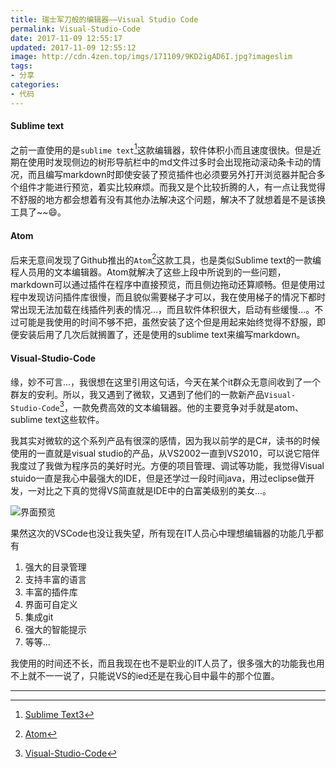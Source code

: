 ```yaml
---
title: 瑞士军刀般的编辑器——Visual Studio Code
permalink: Visual-Studio-Code
date: 2017-11-09 12:55:17
updated: 2017-11-09 12:55:12
image: http://cdn.4zen.top/imgs/171109/9KD2igAD6I.jpg?imageslim
tags: 
- 分享
categories:
- 代码
---
```


#### Sublime text

之前一直使用的是`sublime text`[^1]这款编辑器，软件体积小而且速度很快。但是近期在使用时发现侧边的树形导航栏中的md文件过多时会出现拖动滚动条卡动的情况，而且编写markdown时即使安装了预览插件也必须要另外打开浏览器并配合多个组件才能进行预览，着实比较麻烦。而我又是个比较折腾的人，有一点让我觉得不舒服的地方都会想着有没有其他办法解决这个问题，解决不了就想着是不是该换工具了~~😄。

#### Atom

后来无意间发现了Github推出的`Atom`[^2]这款工具，也是类似Sublime text的一款编程人员用的文本编辑器。Atom就解决了这些上段中所说到的一些问题，markdown可以通过插件在程序中直接预览，而且侧边拖动还算顺畅。但是使用过程中发现访问插件库很慢，而且貌似需要梯子才可以，我在使用梯子的情况下都时常出现无法加载在线插件列表的情况...，而且软件体积很大，启动有些缓慢...。不过可能是我使用的时间不够不把，虽然安装了这个但是用起来始终觉得不舒服，即便安装后用了几次后就搁置了，还是使用的sublime text来编写markdown。

#### Visual-Studio-Code

缘，妙不可言...，我很想在这里引用这句话，今天在某个it群众无意间收到了一个群友的安利。所以，我又遇到了微软，又遇到了他们的一款新产品`Visual-Studio-Code`[^3]，一款免费高效的文本编辑器。他的主要竞争对手就是atom、sublime text这些软件。

我其实对微软的这个系列产品有很深的感情，因为我以前学的是C#，读书的时候使用的一直就是visual studio的产品，从VS2002一直到VS2010，可以说它陪伴我度过了我做为程序员的美好时光。方便的项目管理、调试等功能，我觉得Visual stuido一直是我心中最强大的IDE，但是还学过一段时间java，用过eclipse做开发，一对比之下真的觉得VS简直就是IDE中的白富美级别的美女...。

![界面预览](http://cdn.4zen.top/imgs/171109/L44K3dChem.jpg?imageslim)

果然这次的VSCode也没让我失望，所有现在IT人员心中理想编辑器的功能几乎都有

1. 强大的目录管理
1. 支持丰富的语言
1. 丰富的插件库
1. 界面可自定义
1. 集成git
1. 强大的智能提示
1. 等等...

我使用的时间还不长，而且我现在也不是职业的IT人员了，很多强大的功能我也用不上就不一一说了，只能说VS的ied还是在我心目中最牛的那个位置。


---
[^1]: [Sublime Text3](http://www.sublimetext.com/)
[^2]: [Atom](http://www.atom.io) 
[^3]: [Visual-Studio-Code](https://code.visualstudio.com/)